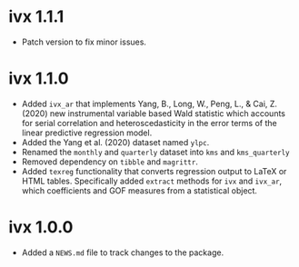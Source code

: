 # ivx 1.1.1

* Patch version to fix minor issues.

# ivx 1.1.0

* Added `ivx_ar` that implements Yang, B., Long, W., Peng, L., & Cai, Z. (2020) 
new instrumental variable based  Wald statistic which accounts for serial 
correlation and heteroscedasticity in the error terms of the linear predictive regression model.
* Added the Yang et al. (2020) dataset named `ylpc`.
* Renamed the `monthly` and `quarterly` dataset into `kms` and `kms_quarterly`
* Removed dependency on `tibble` and `magrittr`.
* Added `texreg` functionality that converts regression output to LaTeX or HTML tables.
Specifically added `extract` methods for `ivx` and `ivx_ar`, which coefficients and GOF measures 
from a statistical object. 

# ivx 1.0.0

* Added a `NEWS.md` file to track changes to the package.
